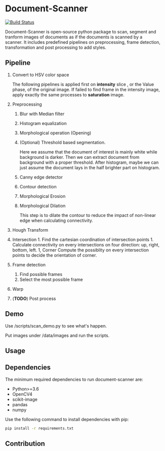 # Document-Scanner

[![Build Status](https://travis-ci.org/Guoli-Lyu/document-scanner.svg?branch=master)](https://travis-ci.org/Guoli-Lyu/document-scanner)

Document-Scanner is open-source python package to scan, segment and tranform images of documents as if the documents is scanned by a scanner. It includes predefined pipelines on preprocessing, frame detection, transformation and post processing to add styles.

## Pipeline

1. Convert to HSV color space

   The following pipelines is applied first on **intensity** slice , or the Value phase, of the original image. If failed to find frame in the intensity image, apply exactly the same processes to **saturation** image.

1. Preprocessing

   1. Blur with Median filter
   1. Histogram equalization
   1. Morphological operation (Opening)
   1. (Optional) Threshold based segmentation.

      Here we assume that the document of interest is mainly white while background is darker.
      Then we can extract document from background with a proper threshold.
      After histogram, maybe we can just assume the document lays in the half brighter part on histogram.

   1. Canny edge detector
   1. Contour detection
   1. Morphological Erosion
   1. Morphological Dilation

      This step is to dilate the contour to reduce the impact of non-linear edge when calculating connectivity.

1. Hough Transform
1. Intersection 1. Find the cartesian coordination of intersection points 1. Calculate connectivity on every intersections on four direction: up, right, bottom, left.
   1, Corner
   Compute the possiblity on every intersection points to decide the orientation of corner.
1. Frame detection
   1. Find possible frames
   1. Select the most possible frame
1. Warp
1. (**TODO**) Post process

## Demo

Use /scripts/scan_demo.py to see what's happen.

Put images under /data/images and run the scripts.

## Usage

## Dependencies

The minimum required dependencies to run document-scanner are:

- Python>=3.6
- OpenCV4
- scikit-image
- pandas
- numpy

Use the following command to install dependencies with pip:

```bash
pip install -r requirements.txt
```

## Contribution
